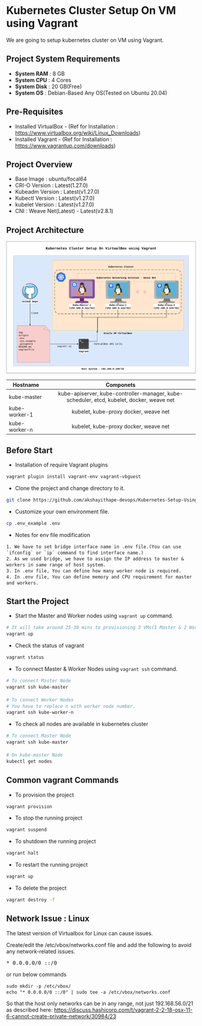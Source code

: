 # Kubernetes Cluster Setup On VM using Vagrant
We are going to setup kubernetes cluster on VM using Vagrant.

## Project System Requirements

- **System RAM** : 8 GB
- **System CPU** : 4 Cores
- **System Disk** : 20 GB(Free)
- **System OS** : Debian-Based Any OS(Tested on Ubuntu 20.04)

## Pre-Requisites

- Installed VirtualBox - (Ref for Installation : https://www.virtualbox.org/wiki/Linux_Downloads)
- Installed Vagrant - (Ref for Installation : https://www.vagrantup.com/downloads)

## Project Overview 

- Base Image : ubuntu/focal64
- CRI-O Version : Latest(1.27.0)
- Kubeadm Version : Latest(v1.27.0)
- Kubectl Version : Latest(v1.27.0)
- kubelet Version : Latest(v1.27.0)
- CNI : Weave Net(Latest) - Latest(v2.8.1)

## Project Architecture 

![Kubernetes Cluster Setup On VM using Vagrant](./img/Kubernetes-Cluster-Using-Vagrant-On-VirtualBox.png)

| Hostname        | Componets           | 
| ------------- |:-------------:| 
| kube-master      | kube-apiserver, kube-controller-manager, kube-scheduler, etcd, kubelet, docker, weave net | 
| kube-worker-1      | kubelet, kube-proxy docker, weave net      |  
| kube-worker-n | kubelet, kube-proxy docker, weave net      | 

## Before Start

- Installation of require Vagrant plugins

```bash
vagrant plugin install vagrant-env vagrant-vbguest
```

- Clone the project and change directory to it.

```bash
git clone https://github.com/akshayithape-devops/Kubernetes-Setup-Using-Vagrant.git && cd Kubernetes-Setup-Using-Vagrant
```

- Customize your own environment file.

```bash
cp .env_example .env
```

- Notes for env file modification 

``` 
1. We have to set bridge interface name in .env file.(You can use `ifconfig` or `ip` command to find interface name.)
2. As we used bridge, we have to assign the IP address to master & workers in same range of host system.
3. In .env file, You can define how many worker node is required.
4. In .env file, You can define memory and CPU requirement for master and workers.
```

## Start the Project 

- Start the Master and Worker nodes using `vagrant up` command.

```bash
# It will take around 25-30 mins to provisioning 3 VMs(1 Master & 2 Workers)
vagrant up 
```

- Check the status of vagrant 

```bash
vagrant status
```

- To connect Master & Worker Nodes using `vagrant ssh` command.

```bash
# To connect Master Node
vagrant ssh kube-master

# To connect Worker Nodes
# You have to replace n with worker node number.
vagrant ssh kube-worker-n
```

- To check all nodes are available in kubernetes cluster

```bash
# To connect Master Node
vagrant ssh kube-master

# On kube-master Node
kubectl get nodes
```

## Common vagrant Commands

- To provision the project

```bash
vagrant provision
```

- To stop the running project 

```bash
vagrant suspend
```

- To shutdown the running project 

```bash
vagrant halt
```

- To restart the running project 

```bash
vagrant up
```

- To delete the project 

```bash
vagrant destroy -f
```

## Network Issue : Linux

The latest version of Virtualbox for Linux can cause issues.

Create/edit the /etc/vbox/networks.conf file and add the following to avoid any network-related issues.
<pre>* 0.0.0.0/0 ::/0</pre>

or run below commands

```shell
sudo mkdir -p /etc/vbox/
echo "* 0.0.0.0/0 ::/0" | sudo tee -a /etc/vbox/networks.conf
```

So that the host only networks can be in any range, not just 192.168.56.0/21 as described here:
https://discuss.hashicorp.com/t/vagrant-2-2-18-osx-11-6-cannot-create-private-network/30984/23
